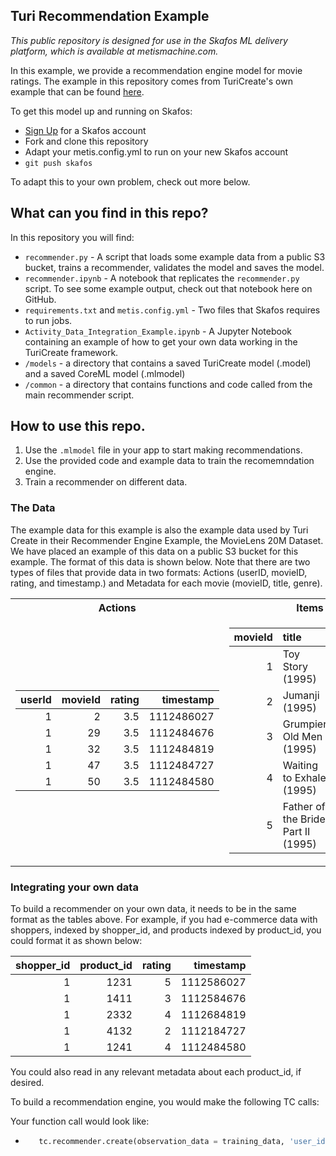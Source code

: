 ## Turi Recommendation Example

*This public repository is designed for use in the Skafos ML delivery platform, which is available at metismachine.com.*

In this example, we provide a recommendation engine model for movie ratings. The example in this repository comes from TuriCreate's own example that can be found [here](https://apple.github.io/turicreate/docs/userguide/recommender/). 

To get this model up and running on Skafos:
- [Sign Up](https://dashboard.metismachine.io/sign-up) for a Skafos account
- Fork and clone this repository
- Adapt your metis.config.yml to run on your new Skafos account
- `git push skafos`

To adapt this to your own problem, check out more below.

## What can you find in this repo?
In this repository you will find:
- `recommender.py` - A script that loads some example data from a public S3 bucket, trains a recommender, validates the model and saves the model.
- `recommender.ipynb` - A notebook that replicates the `recommender.py` script. To see some example output, check out that notebook here on GitHub.
- `requirements.txt` and `metis.config.yml` - Two files that Skafos requires to run jobs.
- `Activity_Data_Integration_Example.ipynb` - A Jupyter Notebook containing an example of how to get your own data working in the TuriCreate framework.
- `/models` - a directory that contains a saved TuriCreate model (.model) and a saved CoreML model (.mlmodel)
- `/common` - a directory that contains functions and code called from the main recommender script.

## How to use this repo.
1. Use the `.mlmodel` file in your app to start making recommendations.
2. Use the provided code and example data to train the recomemndation engine.
3. Train a recommender on different data.


### The Data
The example data for this example is also the example data used by Turi Create in their Recommender Engine Example, the MovieLens 20M Dataset. We have placed an example of this data on a public S3 bucket for this example. The format of this data is shown below. Note that there are two types of files that provide data in two formats: Actions (userID, movieID, rating, and timestamp.) and Metadata for each movie (movieID, title, genre).


<table>
<tr><th>Actions </th><th>Items </th></tr>
<tr><td>

|   userId |   movieId |   rating |   timestamp |
|---------:|----------:|---------:|------------:|
|        1 |         2 |      3.5 |  1112486027 |
|        1 |        29 |      3.5 |  1112484676 |
|        1 |        32 |      3.5 |  1112484819 |
|        1 |        47 |      3.5 |  1112484727 |
|        1 |        50 |      3.5 |  1112484580 |

</td><td>

|   movieId | title                              | genres                                      |
|----------:|:-----------------------------------|:--------------------------------------------|
|         1 | Toy Story (1995)                   | Adventure|Animation|Children|Comedy|Fantasy |
|         2 | Jumanji (1995)                     | Adventure|Children|Fantasy                  |
|         3 | Grumpier Old Men (1995)            | Comedy|Romance                              |
|         4 | Waiting to Exhale (1995)           | Comedy|Drama|Romance                        |
|         5 | Father of the Bride Part II (1995) | Comedy                                      |

</td></tr> </table>

### Integrating your own data

To build a recommender on your own data, it needs to be in the same format as the tables above. For example, if you had e-commerce data with shoppers, indexed by shopper_id, and products indexed by product_id, you could format it as shown below:

|  shopper_id |   product_id |   rating |   timestamp |
|---------:|----------:|---------:|------------:|
|        1 |        1231 |      5 |  1112586027 |
|        1 |        1411 |      3 |  1112584676 |
|        1 |        2332 |      4 |  1112684819 |
|        1 |        4132 |      2 |  1112184727 |
|        1 |        1241 |      4 |  1112484580 |


You could also read in any relevant metadata about each product_id, if desired.

To build a recommendation engine, you would make the following TC calls:

Your function call would look like: 
- ```python
     tc.recommender.create(observation_data = training_data, 'user_id' = 'shopper_id', item_id = 'product_id'```
